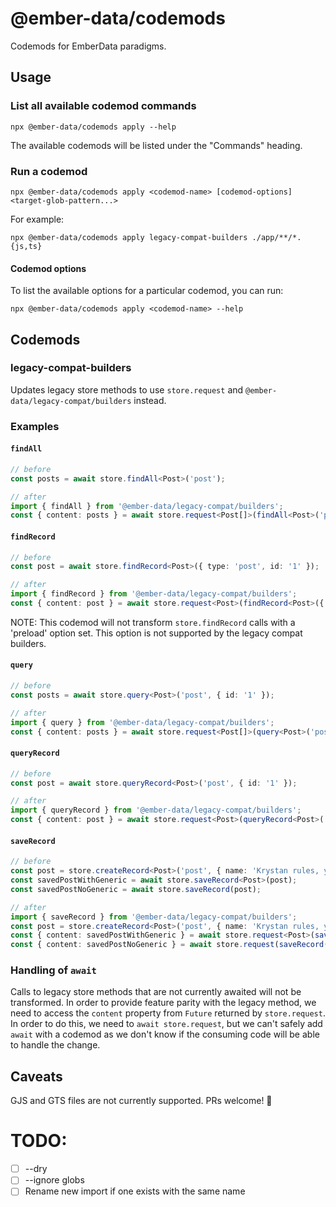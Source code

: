 # @ember-data/codemods

Codemods for EmberData paradigms.

## Usage

### List all available codemod commands

```
npx @ember-data/codemods apply --help
```

The available codemods will be listed under the "Commands" heading.

### Run a codemod

```
npx @ember-data/codemods apply <codemod-name> [codemod-options] <target-glob-pattern...>
```

For example:

```
npx @ember-data/codemods apply legacy-compat-builders ./app/**/*.{js,ts}
```

#### Codemod options

To list the available options for a particular codemod, you can run:

```
npx @ember-data/codemods apply <codemod-name> --help
```

## Codemods

### legacy-compat-builders

Updates legacy store methods to use `store.request` and `@ember-data/legacy-compat/builders` instead.

### Examples

#### `findAll`

```ts
// before
const posts = await store.findAll<Post>('post');

// after
import { findAll } from '@ember-data/legacy-compat/builders';
const { content: posts } = await store.request<Post[]>(findAll<Post>('post'));
```

#### `findRecord`

```ts
// before
const post = await store.findRecord<Post>({ type: 'post', id: '1' });

// after
import { findRecord } from '@ember-data/legacy-compat/builders';
const { content: post } = await store.request<Post>(findRecord<Post>({ type: 'post', id: '1' }));
```

NOTE: This codemod will not transform `store.findRecord` calls with a 'preload' option set. This option is not supported by the legacy compat builders.

#### `query`

```ts
// before
const posts = await store.query<Post>('post', { id: '1' });

// after
import { query } from '@ember-data/legacy-compat/builders';
const { content: posts } = await store.request<Post[]>(query<Post>('post', { id: '1' }));
```

#### `queryRecord`

```ts
// before
const post = await store.queryRecord<Post>('post', { id: '1' });

// after
import { queryRecord } from '@ember-data/legacy-compat/builders';
const { content: post } = await store.request<Post>(queryRecord<Post>('post', { id: '1' }));
```

#### `saveRecord`

```ts
// before
const post = store.createRecord<Post>('post', { name: 'Krystan rules, you drool' });
const savedPostWithGeneric = await store.saveRecord<Post>(post);
const savedPostNoGeneric = await store.saveRecord(post);

// after
import { saveRecord } from '@ember-data/legacy-compat/builders';
const post = store.createRecord<Post>('post', { name: 'Krystan rules, you drool' });
const { content: savedPostWithGeneric } = await store.request<Post>(saveRecord(post));
const { content: savedPostNoGeneric } = await store.request(saveRecord(post));
```

### Handling of `await`

Calls to legacy store methods that are not currently awaited will not be transformed. In order to provide feature parity with the legacy method, we need to access the `content` property from `Future` returned by `store.request`. In order to do this, we need to `await store.request`, but we can't safely add `await` with a codemod as we don't know if the consuming code will be able to handle the change.

## Caveats

GJS and GTS files are not currently supported. PRs welcome! 🧡

# TODO:

* [ ] --dry
* [ ] --ignore globs
* [ ] Rename new import if one exists with the same name
